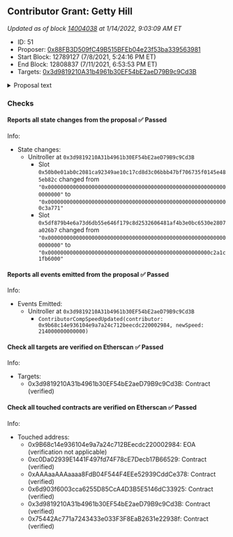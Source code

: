 ## Contributor Grant: Getty Hill

_Updated as of block [14004038](https://etherscan.io/block/14004038) at 1/14/2022, 9:03:09 AM ET_

- ID: 51
- Proposer: [0x88FB3D509fC49B515BFEb04e23f53ba339563981](https://etherscan.io/address/0x88FB3D509fC49B515BFEb04e23f53ba339563981)
- Start Block: 12789127 (7/8/2021, 5:24:16 PM ET)
- End Block: 12808837 (7/11/2021, 6:53:53 PM ET)
- Targets: [0x3d9819210A31b4961b30EF54bE2aeD79B9c9Cd3B](https://etherscan.io/address/0x3d9819210A31b4961b30EF54bE2aeD79B9c9Cd3B#code)

<details>
  <summary>Proposal text</summary>

> # Contributor Grant: Getty Hill
> ### Background
> Over the last 6-months, Getty Hill has worked to improve Compound’s oracle system; he coordinated [Proposal 47](https://compound.finance/governance/proposals/47), a months-long effort to harden the Compound price feed, which met the highest possible standard demanded by the Compound community.
> ### Contributor Grant
> Getty requested an streaming grant for his prior and future efforts to coordinate oracle development;
> > While the major update has been made, more work is still needed. We still need to transition the Uniswap anchor from v2 to v3, support additional markets, [ongoing monitoring](http://defialerts.io/oracle), and further research the system’s efficiency. The recent milestone is the beginning of a more vigilant and efficient Compound.
> > I am requesting a 0.000214 [Contributor Comp Speed grant](https://compound.finance/governance/proposals/30) from the protocol. Over the last 6-months, I acted as the project manager for the oracle improvement. I researched a myriad of options, worked closely with the Chainlink team, managed community feedback and input, championed the project, and most importantly, got it through governance. The ongoing contributor grant will be for the work I have done to get the oracle improvement in place and to manage it going forward.
> This Contributor Grant will be used to carry on the work of improving the price feed, and represents the first streaming COMP grant. The grant runs in perpetuity until modified by governance.
> [Discussion](https://www.comp.xyz/t/oracle-contributor/1887)
</details>

### Checks
#### Reports all state changes from the proposal ✅ Passed
  




Info:
- State changes:
    - Unitroller at `0x3d9819210A31b4961b30EF54bE2aeD79B9c9Cd3B`
        - Slot `0x50b0e01ab0c2081ca92349ae10c17cd8d3c06bbb47bf706735f0145e485eb82c` changed from `"0x0000000000000000000000000000000000000000000000000000000000000000"` to `"0x0000000000000000000000000000000000000000000000000000000000c3a771"`
        - Slot `0x5df879b4e6a73d6db55e646f179c8d2532606481af4b3e0bc6530e2807a026b7` changed from `"0x0000000000000000000000000000000000000000000000000000000000000000"` to `"0x0000000000000000000000000000000000000000000000000000c2a1c1fb6000"`

#### Reports all events emitted from the proposal ✅ Passed
  




Info:
- Events Emitted:
    - Unitroller at `0x3d9819210A31b4961b30EF54bE2aeD79B9c9Cd3B`
        - `ContributorCompSpeedUpdated(contributor: 0x9b68c14e936104e9a7a24c712beecdc220002984, newSpeed: 214000000000000)`

#### Check all targets are verified on Etherscan ✅ Passed
  




Info:
- Targets:
    - 0x3d9819210A31b4961b30EF54bE2aeD79B9c9Cd3B: Contract (verified)

#### Check all touched contracts are verified on Etherscan ✅ Passed
  




Info:
- Touched address:
    - 0x9B68c14e936104e9a7a24c712BEecdc220002984: EOA (verification not applicable)
    - 0xc0Da02939E1441F497fd74F78cE7Decb17B66529: Contract (verified)
    - 0xAAAaaAAAaaaa8FdB04F544F4EEe52939CddCe378: Contract (verified)
    - 0x6d903f6003cca6255D85CcA4D3B5E5146dC33925: Contract (verified)
    - 0x3d9819210A31b4961b30EF54bE2aeD79B9c9Cd3B: Contract (verified)
    - 0x75442Ac771a7243433e033F3F8EaB2631e22938f: Contract (verified)
